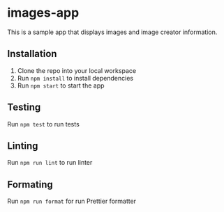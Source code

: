 # images-app

This is a sample app that displays images and image creator information.

## Installation

1. Clone the repo into your local workspace
2. Run `npm install` to install dependencies
3. Run `npm start` to start the app

## Testing

Run `npm test` to run tests

## Linting

Run `npm run lint` to run linter

## Formating

Run `npm run format` for run Prettier formatter
